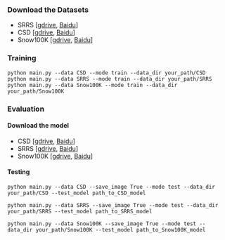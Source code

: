 ### Download the Datasets
- SRRS [[gdrive](https://drive.google.com/file/d/11h1cZ0NXx6ev35cl5NKOAL3PCgLlWUl2/view?usp=sharing), [Baidu](https://pan.baidu.com/s/1VXqsamkl12fPsI1Qek97TQ?pwd=vcfg)]
- CSD [[gdrive](https://drive.google.com/file/d/1pns-7uWy-0SamxjA40qOCkkhSu7o7ULb/view?usp=sharing), [Baidu](https://pan.baidu.com/s/1N52Jnx0co9udJeYrbd3blA?pwd=sb4a)]
- Snow100K [[gdrive](https://drive.google.com/file/d/19zJs0cJ6F3G3IlDHLU2BO7nHnCTMNrIS/view?usp=sharing), [Baidu](https://pan.baidu.com/s/1QGd5z9uM6vBKPnD5d7jQmA?pwd=aph4)]

### Training

~~~
python main.py --data CSD --mode train --data_dir your_path/CSD
python main.py --data SRRS --mode train --data_dir your_path/SRRS
python main.py --data Snow100K --mode train --data_dir your_path/Snow100K
~~~

### Evaluation
#### Download the model
- CSD [[gdrive](https://drive.google.com/file/d/1fvCC0cLvfJqF6RfRdl4FLDzYA7qE4ZBi/view?usp=sharing), [Baidu](https://pan.baidu.com/s/1q8Mp7iUoH-7-3PYnEZJQzw?pwd=86wc)]
- SRRS [[gdrive](https://drive.google.com/file/d/1MDDwPH0_MNNWT4YoyGrCXxpvE9LGQ9VM/view?usp=sharing), [Baidu](https://pan.baidu.com/s/1K1mra1fGYnjEonpV9URBCg?pwd=sl5k)]
- Snow100K [[gdrive](https://drive.google.com/file/d/14S4JtFlw7zV0k9m0ka3NTIxESMZp72He/view?usp=sharing), [Baidu](https://pan.baidu.com/s/1QWBUTzFigCUAWMblOH_qag?pwd=rivs)]
#### Testing
~~~
python main.py --data CSD --save_image True --mode test --data_dir your_path/CSD --test_model path_to_CSD_model

python main.py --data SRRS --save_image True --mode test --data_dir your_path/SRRS --test_model path_to_SRRS_model

python main.py --data Snow100K --save_image True --mode test --data_dir your_path/Snow100K --test_model path_to_Snow100K_model
~~~

